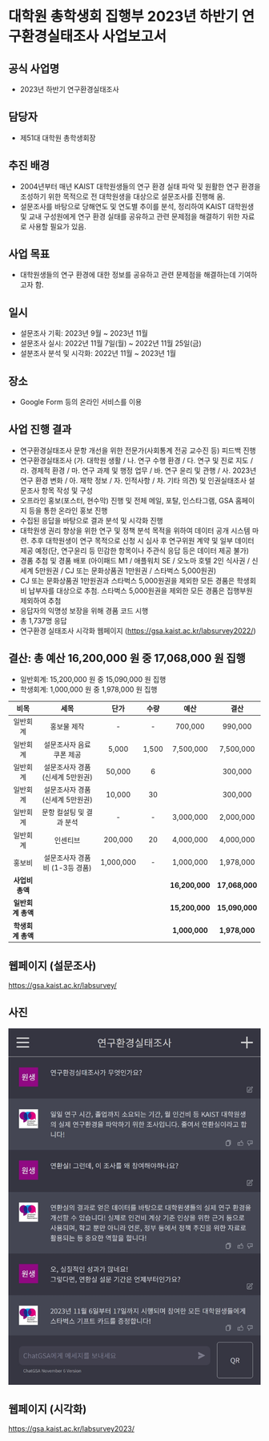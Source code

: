 대학원 총학생회 집행부 2023년 하반기 연구환경실태조사 사업보고서
===

## 공식 사업명
- 2023년 하반기 연구환경실태조사 

## 담당자
- 제51대 대학원 총학생회장

## 추진 배경
- 2004년부터 매년 KAIST 대학원생들의 연구 환경 실태 파악 및 원활한 연구 환경을 조성하기 위한 목적으로 전 대학원생을 대상으로 설문조사를 진행해 옴. 
- 설문조사를 바탕으로 당해연도 및 연도별 추이를 분석, 정리하여 KAIST 대학원생 및 교내 구성원에게 연구 환경 실태를 공유하고 관련 문제점을 해결하기 위한 자료로 사용할 필요가 있음. 

## 사업 목표
- 대학원생들의 연구 환경에 대한 정보를 공유하고 관련 문제점을 해결하는데 기여하고자 함. 

## 일시
- 설문조사 기획: 2023년 9월 ~ 2023년 11월
- 설문조사 실시: 2022년 11월 7일(월) ~ 2022년 11월 25일(금)
- 설분조사 분석 및 시각화: 2022년 11월 ~ 2023년 1월

## 장소
- Google Form 등의 온라인 서비스를 이용 

## 사업 진행 결과
- 연구환경실태조사 문항 개선을 위한 전문가(사회통계 전공 교수진 등) 피드백 진행 
- 연구환경실태조사 (가. 대학원 생활 / 나. 연구 수행 환경 / 다. 연구 및 진로 지도 / 라. 경제적 환경 / 마. 연구 과제 및 행정 업무 / 바. 연구 윤리 및 관행 / 사. 2023년 연구 환경 변화 / 아. 재학 정보 / 자. 인적사항 / 차. 기타 의견) 및 인권실태조사 설문조사 항목 작성 및 구성 
- 오프라인 홍보(포스터, 현수막) 진행 및 전체 메일, 포탈, 인스타그램, GSA 홈페이지 등을 통한 온라인 홍보 진행 
- 수집된 응답을 바탕으로 결과 분석 및 시각화 진행 
- 대학원생 권리 향상을 위한 연구 및 정책 분석 목적을 위하여 데이터 공개 시스템 마련. 추후 대학원생이 연구 목적으로 신청 시 심사 후 연구위원 계약 및 일부 데이터 제공 예정(단, 연구윤리 등 민감한 항목이나 주관식 응답 등은 데이터 제공 불가) 
- 경품 추첨 및 경품 배포 (아이패드 M1 / 애플워치 SE / 오노마 호텔 2인 식사권 / 신세계 5만원권 / CJ 또는 문화상품권 1만원권 / 스타벅스 5,000원권) 
- CJ 또는 문화상품권 1만원권과 스타벅스 5,000원권을 제외한 모든 경품은 학생회비 납부자를 대상으로 추첨. 스타벅스 5,000원권을 제외한 모든 경품은 집행부원 제외하여 추첨 
- 응답자의 익명성 보장을 위해 경품 코드 시행 
- 총 1,737명 응답 
- 연구환경 실태조사 시각화 웹페이지 (https://gsa.kaist.ac.kr/labsurvey2022/)

## 결산: 총 예산 16,200,000 원 중 17,068,000 원 집행
- 일반회계: 15,200,000 원 중 15,090,000 원 집행 
- 학생회계: 1,000,000 원 중 1,978,000 원 집행 

|  **비목** |   **세목**  | **단가** | **수량** | **예산** | **결산** |
|:---:|:---:|:---:|:---:|:---:|:---:|
| 일반회계| 홍보물 제작 | - | - | 700,000 | 990,000 | 
| 일반회계| 설문조사자 음료 쿠폰 제공 | 5,000 | 1,500 |  7,500,000  | 7,500,000 | 
| 일반회계| 설문조사자 경품 (신세계 5만원권) | 50,000 | 6 | | 300,000 | 
| 일반회계| 설문조사자 경품 (신세계 5만원권) | 10,000 | 30 | | 300,000 | 
| 일반회계| 문항 컬설팅 및 결과 분석 | - | - | 3,000,000 | 2,000,000 | 
| 일반회계| 인센티브 | 200,000 | 20 | 4,000,000 |  4,000,000 | 
| 홍보비| 설문조사자 경품비 (1-3등 경품) | 1,000,000 | - | 1,000,000 | 1,978,000 |  
| **사업비 총액** |  ||  | **16,200,000** | **17,068,000** |  |
| **일반회계 총액** |  ||  | **15,200,000** | **15,090,000** |  |
| **학생회계 총액** |  ||  | **1,000,000** | **1,978,000** |  |

## 웹페이지 (설문조사)
https://gsa.kaist.ac.kr/labsurvey/

## 사진
![연구환경실태조사 포스터](../../resource/연환실포스터.jpg) 

## 웹페이지 (시각화)
https://gsa.kaist.ac.kr/labsurvey2023/
